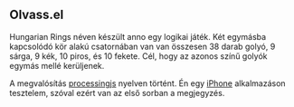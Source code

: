 ## Olvass.el
Hungarian Rings néven készült anno egy logikai játék. Két egymásba kapcsolódó kör alakú csatornában van van összesen 38 darab golyó, 9 sárga, 9 kék, 10 piros, és 10 fekete. Cél, hogy az azonos színű golyók egymás mellé kerüljenek.

A megvalósítás [processingjs](http://processingjs.org) nyelven történt. Én egy [iPhone](http://p5jssketch.tumblr.com) alkalmazáson tesztelem, szóval ezért van az első sorban a megjegyzés.

